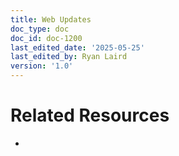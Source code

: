 ```yaml
---
title: Web Updates
doc_type: doc
doc_id: doc-1200
last_edited_date: '2025-05-25'
last_edited_by: Ryan Laird
version: '1.0'
---
```


<!-- Unsupported block type: callout -->

<!-- Unsupported block type: column_list -->

# Related Resources

-
